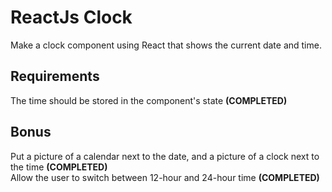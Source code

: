 # ReactJs Clock  

Make a clock component using React that shows the current date and time. 

## Requirements 
The time should be stored in the component's state **(COMPLETED)**  
## Bonus 
Put a picture of a calendar next to the date, and a picture of a clock next to the time **(COMPLETED)**  
Allow the user to switch between 12-hour and 24-hour time **(COMPLETED)**  
